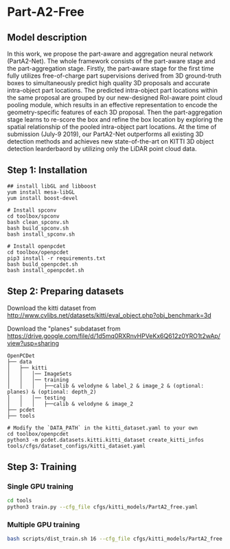 # Part-A2-Free

## Model description
In this work, we propose the part-aware and aggregation neural network (PartA2-Net). The whole framework consists of the part-aware stage and the part-aggregation stage. Firstly, the part-aware stage for the first time fully utilizes free-of-charge part supervisions derived from 3D ground-truth boxes to simultaneously predict high quality 3D proposals and accurate intra-object part locations. The predicted intra-object part locations within the same proposal are grouped by our new-designed RoI-aware point cloud pooling module, which results in an effective representation to encode the geometry-specific features of each 3D proposal. Then the part-aggregation stage learns to re-score the box and refine the box location by exploring the spatial relationship of the pooled intra-object part locations. At the time of submission (July-9 2019), our PartA2-Net outperforms all existing 3D detection methods and achieves new state-of-the-art on KITTI 3D object detection learderbaord by utilizing only the LiDAR point cloud data.

## Step 1: Installation
```
## install libGL and libboost
yum install mesa-libGL
yum install boost-devel

# Install spconv
cd toolbox/spconv
bash clean_spconv.sh
bash build_spconv.sh
bash install_spconv.sh

# Install openpcdet
cd toolbox/openpcdet
pip3 install -r requirements.txt
bash build_openpcdet.sh
bash install_openpcdet.sh
```

## Step 2: Preparing datasets
Download the kitti dataset from <http://www.cvlibs.net/datasets/kitti/eval_object.php?obj_benchmark=3d>

Download the "planes" subdataset from <https://drive.google.com/file/d/1d5mq0RXRnvHPVeKx6Q612z0YRO1t2wAp/view?usp=sharing>
```
OpenPCDet
├── data
│   ├── kitti
│   │   │── ImageSets
│   │   │── training
│   │   │   ├──calib & velodyne & label_2 & image_2 & (optional: planes) & (optional: depth_2)
│   │   │── testing
│   │   │   ├──calib & velodyne & image_2
├── pcdet
├── tools
```

```
# Modify the `DATA_PATH` in the kitti_dataset.yaml to your own
cd toolbox/openpcdet
python3 -m pcdet.datasets.kitti.kitti_dataset create_kitti_infos tools/cfgs/dataset_configs/kitti_dataset.yaml
```

## Step 3: Training

### Single GPU training

```bash
cd tools
python3 train.py --cfg_file cfgs/kitti_models/PartA2_free.yaml
```

### Multiple GPU training

```bash
bash scripts/dist_train.sh 16 --cfg_file cfgs/kitti_models/PartA2_free.yaml
```